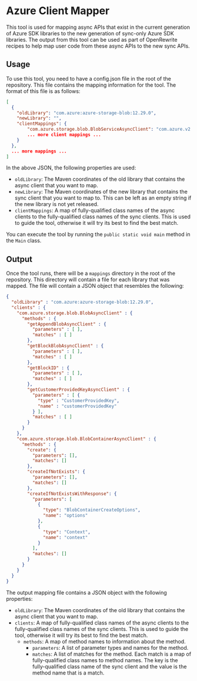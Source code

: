 # Azure Client Mapper

This tool is used for mapping async APIs that exist in the current generation of Azure SDK libraries to the new generation of 
sync-only Azure SDK libraries. The output from this tool can be used as part of OpenRewrite recipes to help map user
code from these async APIs to the new sync APIs.

## Usage

To use this tool, you need to have a config.json file in the root of the repository. This file contains the mapping
information for the tool. The format of this file is as follows:

```json
[
  {
    "oldLibrary": "com.azure:azure-storage-blob:12.29.0",
    "newLibrary": "",
    "clientMappings": {
        "com.azure.storage.blob.BlobServiceAsyncClient": "com.azure.v2.storage.blob.BlobServiceClient",
        ... more client mappings ...
    }
  },
  ... more mappings ...
]
```

In the above JSON, the following properties are used:

- `oldLibrary`: The Maven coordinates of the old library that contains the async client that you want to map.
- `newLibrary`: The Maven coordinates of the new library that contains the sync client that you want to map to. This can be left as an empty string if the new library is not yet released.
- `clientMappings`: A map of fully-qualified class names of the async clients to the fully-qualified class names of the sync clients. This is used to guide the tool, otherwise it will try its best to find the best match.

You can execute the tool by running the `public static void main` method in the `Main` class.

## Output

Once the tool runs, there will be a `mappings` directory in the root of the repository. This directory will contain
a file for each library that was mapped. The file will contain a JSON object that resembles the following:

```json
{
  "oldLibrary" : "com.azure:azure-storage-blob:12.29.0",
  "clients" : {
    "com.azure.storage.blob.BlobAsyncClient" : {
      "methods" : {
        "getAppendBlobAsyncClient" : {
          "parameters" : [ ],
          "matches" : [ ]
        },
        "getBlockBlobAsyncClient" : {
          "parameters" : [ ],
          "matches" : [ ]
        },
        "getBlockID" : {
          "parameters" : [ ],
          "matches" : [ ]
        },
        "getCustomerProvidedKeyAsyncClient" : {
          "parameters" : [ {
            "type" : "CustomerProvidedKey",
            "name" : "customerProvidedKey"
          } ],
          "matches" : [ ]
        }
      }
    },
    "com.azure.storage.blob.BlobContainerAsyncClient" : {
      "methods" : {
        "create": {
          "parameters": [],
          "matches": []
        },
        "createIfNotExists": {
          "parameters": [],
          "matches": []
        },
        "createIfNotExistsWithResponse": {
          "parameters": [
            {
              "type": "BlobContainerCreateOptions",
              "name": "options"
            },
            {
              "type": "Context",
              "name": "context"
            }
          ],
          "matches": []
        }
      }
    }
  }
}
```

The output mapping file contains a JSON object with the following properties:

- `oldLibrary`: The Maven coordinates of the old library that contains the async client that you want to map.
- `clients`: A map of fully-qualified class names of the async clients to the fully-qualified class names of the sync clients. This is used to guide the tool, otherwise it will try its best to find the best match.
  - `methods`: A map of method names to information about the method.
    - `parameters`: A list of parameter types and names for the method.
    - `matches`: A list of matches for the method. Each match is a map of fully-qualified class names to method names. The key is the fully-qualified class name of the sync client and the value is the method name that is a match.